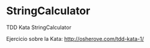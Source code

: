 # StringCalculator
TDD Kata StringCalculator

Ejercicio sobre la Kata:
http://osherove.com/tdd-kata-1/
